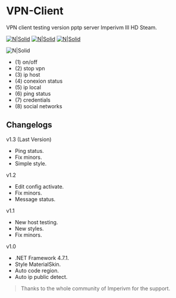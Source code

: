 # VPN-Client

VPN client testing version pptp server Imperivm III HD Steam.

[![N|Solid](https://i.imgur.com/ZIKPTi2.png)](https://discord.gg/RErjBq8)  [![N|Solid](https://i.imgur.com/hBSJB6X.png)](https://github.com/fabiomarigo7/imperivm-steam) [![N|Solid](https://i.imgur.com/DOMgrz2.png)](https://twitter.com/d4nijerez)

![N|Solid](https://i.imgur.com/YMroxfh.png)  

- (1) on/off
- (2) stop vpn
- (3) ip host
- (4) conexion status
- (5) ip local
- (6) ping status
- (7) credentials
- (8) social networks

## Changelogs

v1.3 (Last Version)
- Ping status.
- Fix minors.
- Simple style.

v1.2
- Edit config activate.
- Fix minors.
- Message status.

v1.1 
- New host testing.
- New styles.
- Fix minors.

v1.0
- .NET Framework 4.7.1.
- Style MaterialSkin.
- Auto code region.
- Auto ip public detect.

> Thanks to the whole community of Imperivm for the support.
